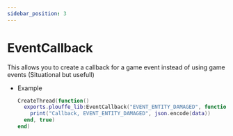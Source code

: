 ```yaml
---
sidebar_position: 3
---
```


# EventCallback

This allows you to create a callback for a game event instead of using game events (Situational but usefull)

- Example
  ```lua
  CreateThread(function()
    exports.plouffe_lib:EventCallback("EVENT_ENTITY_DAMAGED", function(data)
      print("Callback, EVENT_ENTITY_DAMAGED", json.encode(data))
    end, true)
  end)
  ```
